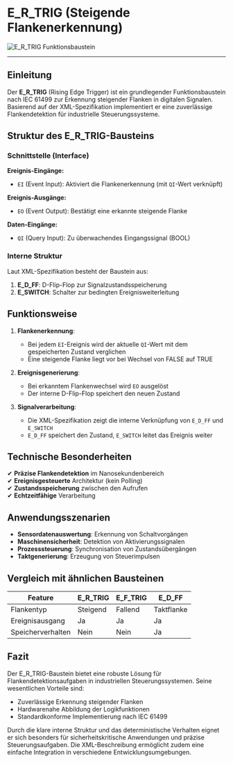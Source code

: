 # E_R_TRIG (Steigende Flankenerkennung)

![E_R_TRIG Funktionsbaustein](https://user-images.githubusercontent.com/113907528/204903134-9fbf33a3-4041-428e-9a9a-10a573c0b6f2.png)

* * * * * * * * * *

## Einleitung
Der **E_R_TRIG** (Rising Edge Trigger) ist ein grundlegender Funktionsbaustein nach IEC 61499 zur Erkennung steigender Flanken in digitalen Signalen. Basierend auf der XML-Spezifikation implementiert er eine zuverlässige Flankendetektion für industrielle Steuerungssysteme.

## Struktur des E_R_TRIG-Bausteins

### **Schnittstelle (Interface)**
**Ereignis-Eingänge:**
- `EI` (Event Input): Aktiviert die Flankenerkennung (mit `QI`-Wert verknüpft)

**Ereignis-Ausgänge:**
- `EO` (Event Output): Bestätigt eine erkannte steigende Flanke

**Daten-Eingänge:**
- `QI` (Query Input): Zu überwachendes Eingangssignal (BOOL)

### **Interne Struktur**
Laut XML-Spezifikation besteht der Baustein aus:
1. **E_D_FF**: D-Flip-Flop zur Signalzustandsspeicherung
2. **E_SWITCH**: Schalter zur bedingten Ereignisweiterleitung

## Funktionsweise

1. **Flankenerkennung**:
   - Bei jedem `EI`-Ereignis wird der aktuelle `QI`-Wert mit dem gespeicherten Zustand verglichen
   - Eine steigende Flanke liegt vor bei Wechsel von FALSE auf TRUE

2. **Ereignisgenerierung**:
   - Bei erkanntem Flankenwechsel wird `EO` ausgelöst
   - Der interne D-Flip-Flop speichert den neuen Zustand

3. **Signalverarbeitung**:
   - Die XML-Spezifikation zeigt die interne Verknüpfung von `E_D_FF` und `E_SWITCH`
   - `E_D_FF` speichert den Zustand, `E_SWITCH` leitet das Ereignis weiter

## Technische Besonderheiten

✔ **Präzise Flankendetektion** im Nanosekundenbereich  
✔ **Ereignisgesteuerte** Architektur (kein Polling)  
✔ **Zustandsspeicherung** zwischen den Aufrufen  
✔ **Echtzeitfähige** Verarbeitung  

## Anwendungsszenarien

- **Sensordatenauswertung**: Erkennung von Schaltvorgängen
- **Maschinensicherheit**: Detektion von Aktivierungssignalen
- **Prozesssteuerung**: Synchronisation von Zustandsübergängen
- **Taktgenerierung**: Erzeugung von Steuerimpulsen

## Vergleich mit ähnlichen Bausteinen

| Feature        | E_R_TRIG | E_F_TRIG | E_D_FF |
|---------------|----------|----------|--------|
| Flankentyp    | Steigend | Fallend  | Taktflanke |
| Ereignisausgang | Ja     | Ja       | Ja     |
| Speicherverhalten | Nein  | Nein     | Ja     |

## Fazit

Der E_R_TRIG-Baustein bietet eine robuste Lösung für Flankendetektionsaufgaben in industriellen Steuerungssystemen. Seine wesentlichen Vorteile sind:

- Zuverlässige Erkennung steigender Flanken
- Hardwarenahe Abbildung der Logikfunktionen
- Standardkonforme Implementierung nach IEC 61499

Durch die klare interne Struktur und das deterministische Verhalten eignet er sich besonders für sicherheitskritische Anwendungen und präzise Steuerungsaufgaben. Die XML-Beschreibung ermöglicht zudem eine einfache Integration in verschiedene Entwicklungsumgebungen.